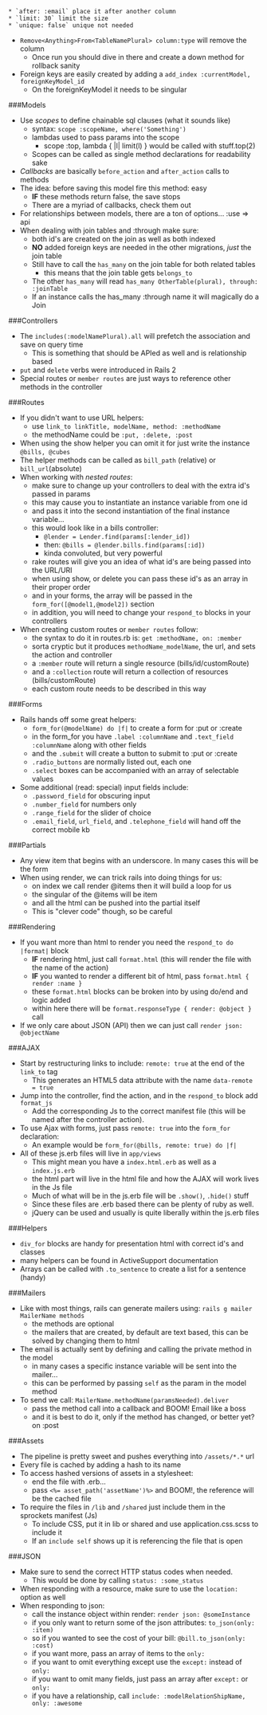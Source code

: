	* `after: :email` place it after another column
	* `limit: 30` limit the size
	* `unique: false` unique not needed
* `Remove<Anything>From<TableNamePlural> column:type` will remove the column
	* Once run you should dive in there and create a down method for rollback sanity
* Foreign keys are easily created by adding a `add_index :currentModel, foreignKeyModel_id`
	* On the foreignKeyModel it needs to be singular

###Models

* Use _scopes_ to define chainable sql clauses (what it sounds like)
	* syntax: `scope :scopeName, where('Something')`
	* lambdas used to pass params into the scope
		* scope :top, lambda { |l| limit(l) } would be called with stuff.top(2)
	* Scopes can be called as single method declarations for readability sake
* _Callbacks_ are basically `before_action` and `after_action` calls to methods
* The idea: before saving this model fire this method: easy
	* __IF__ these methods return false, the save stops
	* There are a myriad of callbacks, check them out
* For relationships between models, there are a ton of options... :use => api
* When dealing with join tables and :through make sure:
	* both id's are created on the join as well as both indexed
	* __NO__ added foreign keys are needed in the other migrations, _just_ the join table
	* Still have to call the `has_many` on the join table for both related tables
		* this means that the join table gets `belongs_to`
	* The other `has_many` will read `has_many OtherTable(plural), through: :joinTable`
	* If an instance calls the has_many :through name it will magically do a Join

###Controllers

* The `includes(:modelNamePlural).all` will prefetch the association and save on query time
	* This is something that should be APIed as well and is relationship based
* `put` and `delete` verbs were introduced in Rails 2
* Special routes or `member routes` are just ways to reference other methods in the controller

###Routes

* If you didn't want to use URL helpers:
	* use `link_to linkTitle, modelName, method: :methodName` 
	* the methodName could be `:put, :delete, :post`
* When using the show helper you can omit it for just write the instance `@bills, @cubes`
* The helper methods can be called as `bill_path` (relative) or `bill_url`(absolute)
* When working with _nested routes_:
	* make sure to change up your controllers to deal with the extra id's passed in params
	* this may cause you to instantiate an instance variable from one id
	* and pass it into the second instantiation of the final instance variable...
	* this would look like in a bills controller:
		* `@lender = Lender.find(params[:lender_id])`
		* then: `@bills = @lender.bills.find(params[:id])`
		* kinda convoluted, but very powerful
	* rake routes will give you an idea of what id's are being passed into the URL/URI
	* when using show, or delete you can pass these id's as an array in their proper order
	* and in your forms, the array will be passed in the `form_for([@model1,@model2])` section
	* in addition, you will need to change your `respond_to` blocks in your controllers
* When creating custom routes or `member routes` follow:
	* the syntax to do it in routes.rb is: `get :methodName, on: :member`
	* sorta cryptic but it produces `methodName_modelName`, the url, and sets the action and controller
	* a `:member` route will return a single resource (bills/id/customRoute)
	* and a `:collection` route will return a collection of resources (bills/customRoute)
	* each custom route needs to be described in this way

###Forms

* Rails hands off some great helpers:
	* `form_for(@modelName) do |f|` to create a form for :put or :create
	* in the form_for you have `.label :columnName` and `.text_field :columnName` along with other fields
	* and the `.submit` will create a button to submit to :put or :create
	* `.radio_buttons` are normally listed out, each one
	* `.select` boxes can be accompanied with an array of selectable values
* Some additional (read: special) input fields include:
	* `.password_field` for obscuring input
	* `.number_field` for numbers only
	* `.range_field` for the slider of choice
	* `.email_field`, `url_field`, and `.telephone_field` will hand off the correct mobile kb

###Partials

* Any view item that begins with an underscore. In many cases this will be the form
* When using render, we can trick rails into doing things for us:
	* on index we call render @items then it will build a loop for us
	* the singular of the @items will be item
	* and all the html can be pushed into the partial itself
	* This is "clever code" though, so be careful

###Rendering

* If you want more than html to render you need the `respond_to do |format|` block
	* __IF__ rendering html, just call `format.html` (this will render the file with the name of the action)
	* __IF__ you wanted to render a different bit of html, pass `format.html { render :name }`
	* these `format.html` blocks can be broken into by using do/end and logic added
	* within here there will be `format.responseType { render: @object }` call
* If we only care about JSON (API) then we can just call `render json: @objectName`

###AJAX

* Start by restructuring links to include: `remote: true` at the end of the `link_to` tag
	* This generates an HTML5 data attribute with the name `data-remote = true`
* Jump into the controller, find the action, and in the `respond_to` block add `format_js`
	* Add the corresponding Js to the correct manifest file (this will be named after the controller action).
* To use Ajax with forms, just pass `remote: true` into the `form_for` declaration:
	* An example would be `form_for(@bills, remote: true) do |f|`
* All of these js.erb files will live in `app/views`
	* This might mean you have a `index.html.erb` as well as a `index.js.erb`
	* the html part will live in the html file and how the AJAX will work lives in the Js file
	* Much of what will be in the js.erb file will be `.show()`, `.hide()` stuff
	* Since these files are .erb based there can be plenty of ruby as well.
	* jQuery can be used and usually is quite liberally within the js.erb files

###Helpers

* `div_for` blocks are handy for presentation html with correct id's and classes
* many helpers can be found in ActiveSupport documentation
* Arrays can be called with `.to_sentence` to create a list for a sentence (handy)

###Mailers

* Like with most things, rails can generate mailers using: `rails g mailer MailerName methods`
	* the methods are optional
	* the mailers that are created, by default are text based, this can be solved by changing them to html
* The email is actually sent by defining and calling the private method in the model
	* in many cases a specific instance variable will be sent into the mailer...
	* this can be performed by passing `self` as the param in the model method
* To send we call: `MailerName.methodName(paramsNeeded).deliver`
	* pass the method call into a callback and BOOM! Email like a boss
	* and it is best to do it, only if the method has changed, or better yet? on :post

###Assets

* The pipeline is pretty sweet and pushes everything into `/assets/*.*` url
* Every file is cached by adding a hash to its name
* To access hashed versions of assets in a stylesheet:
	* end the file with .erb...
	* pass `<%= asset_path('assetName')%>` and BOOM!, the reference will be the cached file
* To require the files in `/lib` and `/shared` just include them in the sprockets manifest (Js)
	* To include CSS, put it in lib or shared and use application.css.scss to include it
	* If an `include self` shows up it is referencing the file that is open

###JSON

* Make sure to send the correct HTTP status codes when needed.
	* This would be done by calling `status: :some_status`
* When responding with a resource, make sure to use the `location:` option as well
* When responding to json:
	* call the instance object within render: `render json: @someInstance`
	* if you only want to return some of the json attributes: `to_json(only: :item)`
	* so if you wanted to see the cost of your bill: `@bill.to_json(only: :cost)`
	* if you want more, pass an array of items to the `only:`
	* if you want to omit everything except use the `except:` instead of `only:`
	* if you want to omit many fields, just pass an array after `except:` or `only:`
	* if you have a relationship, call `include: :modelRelationShipName, only: :awesome`
